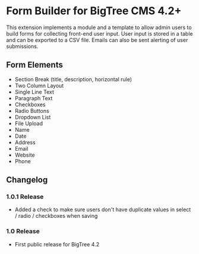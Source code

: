 Form Builder for BigTree CMS 4.2+
=================================

This extension implements a module and a template to allow admin users to build forms for collecting front-end user input. User input is stored in a table and can be exported to a CSV file. Emails can also be sent alerting of user submissions.

Form Elements
-------------

- Section Break (title, description, horizontal rule)
- Two Column Layout
- Single Line Text
- Paragraph Text
- Checkboxes
- Radio Buttons
- Dropdown List
- File Upload
- Name
- Date
- Address
- Email
- Website
- Phone

Changelog
---------

### 1.0.1 Release
- Added a check to make sure users don't have duplicate values in select / radio / checkboxes when saving

### 1.0 Release
- First public release for BigTree 4.2
